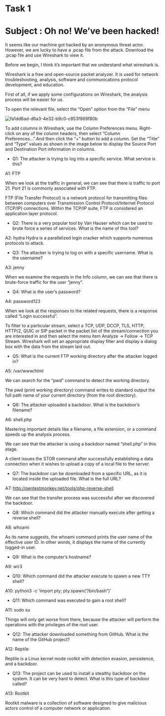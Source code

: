 # Task 1
# Subject : Oh no! We’ve been hacked!

It seems like our machine got hacked by an anonymous threat actor. However, we are lucky to have a .pcap file from the attack. Download the .pcap file and use Wireshark to view it.

Before we begin, I think it’s important that we understand what wireshark is.

Wireshark is a free and open-source packet analyzer. It is used for network troubleshooting, analysis, software and communications protocol development, and education.

First of all, if we apply some configurations on Wireshark, the analysis process will be easier for us.

To open the relevant file, select the “Open” option from the “File” menu

![fa1dd8ad-d6a3-4e32-b9c0-c853f869f80b](https://github.com/user-attachments/assets/0f897152-52e0-42f5-9c92-c249816dcc4e)

To add columns in Wireshark, use the Column Preferences menu. Right-click on any of the column headers, then select “Column Preferences…”.And then click the “+” button to add a column.
Set the “Title” and “Type” values as shown in the image below to display the Source Port and Destination Port information in columns.

* Q1: The attacker is trying to log into a specific service. What service is this?

A1: FTP

When we look at the traffic in general, we can see that there is traffic to port 21. Port 21 is commonly associated with FTP.

FTP (File Transfer Protocol) is a network protocol for transmitting files between computers over Transmission Control Protocol/Internet Protocol (TCP/IP) connections. Within the TCP/IP suite, FTP is considered an application layer protocol.

* Q2: There is a very popular tool by Van Hauser which can be used to brute force a series of services. What is the name of this tool?

A2: hydra
Hydra is a parallelized login cracker which supports numerous protocols to attack.

* Q3: The attacker is trying to log on with a specific username. What is the username?

A3: jenny

When we examine the requests in the Info column, we can see that there is brute-force traffic for the user “jenny”.

* Q4: What is the user’s password?

A4: password123

When we look at the responses to the related requests, there is a response called “Login successful”.

To filter to a particular stream, select a TCP, UDP, DCCP, TLS, HTTP, HTTP/2, QUIC or SIP packet in the packet list of the stream/connection you are interested in and then select the menu item Analyze → Follow → TCP Stream. Wireshark will set an appropriate display filter and display a dialog box with the data from the stream laid out.

* Q5: What is the current FTP working directory after the attacker logged in?

A5: /var/www/html

We can search for the “pwd” command to detect the working directory.

The pwd (print working directory) command writes to standard output the full path name of your current directory (from the root directory).

* Q6: The attacker uploaded a backdoor. What is the backdoor’s filename?

A6: shell.php

Mastering important details like a filename, a file extension, or a command speeds up the analysis process.

We can see that the attacker is using a backdoor named “shell.php” in this stage.

A client issues the STOR command after successfully establishing a data connection when it wishes to upload a copy of a local file to the server.

* Q7: The backdoor can be downloaded from a specific URL, as it is located inside the uploaded file. What is the full URL?

A7: http://pentestmonkey.net/tools/php-reverse-shell

We can see that the transfer process was successful after we discovered the backdoor.

* Q8: Which command did the attacker manually execute after getting a reverse shell?

A8: whoami

As its name suggests, the whoami command prints the user name of the effective user ID. In other words, it displays the name of the currently logged-in user.

* Q9: What is the computer’s hostname?

A9: wir3

* Q10: Which command did the attacker execute to spawn a new TTY shell?

A10: python3 -c ‘import pty; pty.spawn(“/bin/bash”)’

* Q11: Which command was executed to gain a root shell?

A11: sudo su

Things will only get worse from there, because the attacker will perform the operations with the privileges of the root user.

* Q12: The attacker downloaded something from GitHub. What is the name of the GitHub project?

A12: Reptile

Reptile is a Linux kernel mode rootkit with detection evasion, persistence, and a backdoor.

* Q13: The project can be used to install a stealthy backdoor on the system. It can be very hard to detect. What is this type of backdoor called?

A13: Rootkit

Rootkit malware is a collection of software designed to give malicious actors control of a computer network or application.
